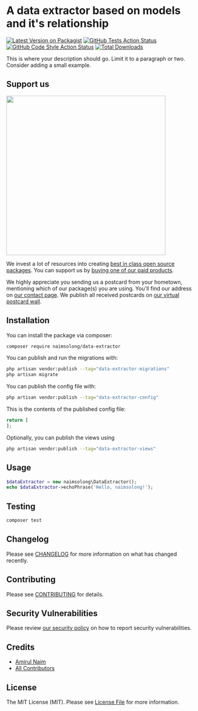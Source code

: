 # A data extractor based on models and it's relationship

[![Latest Version on Packagist](https://img.shields.io/packagist/v/naimsolong/data-extractor.svg?style=flat-square)](https://packagist.org/packages/naimsolong/data-extractor)
[![GitHub Tests Action Status](https://img.shields.io/github/actions/workflow/status/naimsolong/data-extractor/run-tests.yml?branch=main&label=tests&style=flat-square)](https://github.com/naimsolong/data-extractor/actions?query=workflow%3Arun-tests+branch%3Amain)
[![GitHub Code Style Action Status](https://img.shields.io/github/actions/workflow/status/naimsolong/data-extractor/fix-php-code-style-issues.yml?branch=main&label=code%20style&style=flat-square)](https://github.com/naimsolong/data-extractor/actions?query=workflow%3A"Fix+PHP+code+style+issues"+branch%3Amain)
[![Total Downloads](https://img.shields.io/packagist/dt/naimsolong/data-extractor.svg?style=flat-square)](https://packagist.org/packages/naimsolong/data-extractor)

This is where your description should go. Limit it to a paragraph or two. Consider adding a small example.

## Support us

[<img src="https://github-ads.s3.eu-central-1.amazonaws.com/data-extractor.jpg?t=1" width="419px" />](https://spatie.be/github-ad-click/data-extractor)

We invest a lot of resources into creating [best in class open source packages](https://spatie.be/open-source). You can support us by [buying one of our paid products](https://spatie.be/open-source/support-us).

We highly appreciate you sending us a postcard from your hometown, mentioning which of our package(s) you are using. You'll find our address on [our contact page](https://spatie.be/about-us). We publish all received postcards on [our virtual postcard wall](https://spatie.be/open-source/postcards).

## Installation

You can install the package via composer:

```bash
composer require naimsolong/data-extractor
```

You can publish and run the migrations with:

```bash
php artisan vendor:publish --tag="data-extractor-migrations"
php artisan migrate
```

You can publish the config file with:

```bash
php artisan vendor:publish --tag="data-extractor-config"
```

This is the contents of the published config file:

```php
return [
];
```

Optionally, you can publish the views using

```bash
php artisan vendor:publish --tag="data-extractor-views"
```

## Usage

```php
$dataExtractor = new naimsolong\DataExtractor();
echo $dataExtractor->echoPhrase('Hello, naimsolong!');
```

## Testing

```bash
composer test
```

## Changelog

Please see [CHANGELOG](CHANGELOG.md) for more information on what has changed recently.

## Contributing

Please see [CONTRIBUTING](CONTRIBUTING.md) for details.

## Security Vulnerabilities

Please review [our security policy](../../security/policy) on how to report security vulnerabilities.

## Credits

- [Amirul Naim](https://github.com/naimsolong)
- [All Contributors](../../contributors)

## License

The MIT License (MIT). Please see [License File](LICENSE.md) for more information.
